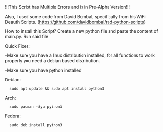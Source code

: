 !!!This Script has Multiple Errors and is in Pre-Alpha Version!!!

Also, I used some code from David Bombal, specifically from his WiFi Deauth Scripts. (https://github.com/davidbombal/red-python-scripts)

How to install this Script?
  Create a new python file and paste the content of main.py.
  Run said file

Quick Fixes:

  -Make sure you have a linux distribution installed, for all functions to work properly you need a debian based distribution.
 
  -Make sure you have python installed:
  
  Debian:
    
      sudo apt update && sudo apt install python3
    
  Arch:
    
      sudo pacman -Syu python3
    
  Fedora:
     
      sudo deb install python3

